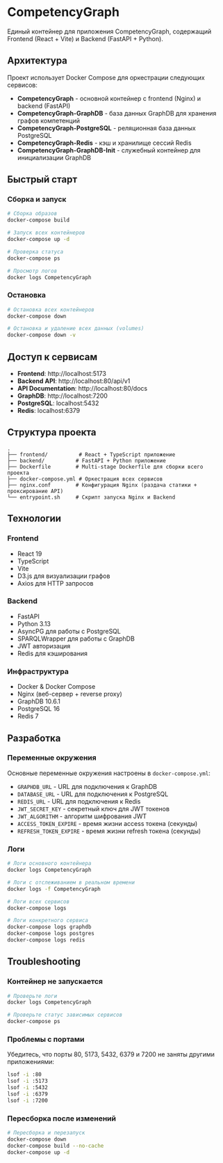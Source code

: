 # CompetencyGraph

Единый контейнер для приложения CompetencyGraph, содержащий Frontend (React + Vite) и Backend (FastAPI + Python).

## Архитектура

Проект использует Docker Compose для оркестрации следующих сервисов:
- **CompetencyGraph** - основной контейнер с frontend (Nginx) и backend (FastAPI)
- **CompetencyGraph-GraphDB** - база данных GraphDB для хранения графов компетенций
- **CompetencyGraph-PostgreSQL** - реляционная база данных PostgreSQL
- **CompetencyGraph-Redis** - кэш и хранилище сессий Redis
- **CompetencyGraph-GraphDB-Init** - служебный контейнер для инициализации GraphDB

## Быстрый старт

### Сборка и запуск

```bash
# Сборка образов
docker-compose build

# Запуск всех контейнеров
docker-compose up -d

# Проверка статуса
docker-compose ps

# Просмотр логов
docker logs CompetencyGraph
```

### Остановка

```bash
# Остановка всех контейнеров
docker-compose down

# Остановка и удаление всех данных (volumes)
docker-compose down -v
```

## Доступ к сервисам

- **Frontend**: http://localhost:5173
- **Backend API**: http://localhost:80/api/v1
- **API Documentation**: http://localhost:80/docs
- **GraphDB**: http://localhost:7200
- **PostgreSQL**: localhost:5432
- **Redis**: localhost:6379

## Структура проекта

```
.
├── frontend/          # React + TypeScript приложение
├── backend/          # FastAPI + Python приложение
├── Dockerfile        # Multi-stage Dockerfile для сборки всего проекта
├── docker-compose.yml # Оркестрация всех сервисов
├── nginx.conf        # Конфигурация Nginx (раздача статики + проксирование API)
└── entrypoint.sh     # Скрипт запуска Nginx и Backend
```

## Технологии

### Frontend
- React 19
- TypeScript
- Vite
- D3.js для визуализации графов
- Axios для HTTP запросов

### Backend
- FastAPI
- Python 3.13
- AsyncPG для работы с PostgreSQL
- SPARQLWrapper для работы с GraphDB
- JWT авторизация
- Redis для кэширования

### Инфраструктура
- Docker & Docker Compose
- Nginx (веб-сервер + reverse proxy)
- GraphDB 10.6.1
- PostgreSQL 16
- Redis 7

## Разработка

### Переменные окружения

Основные переменные окружения настроены в `docker-compose.yml`:
- `GRAPHDB_URL` - URL для подключения к GraphDB
- `DATABASE_URL` - URL для подключения к PostgreSQL
- `REDIS_URL` - URL для подключения к Redis
- `JWT_SECRET_KEY` - секретный ключ для JWT токенов
- `JWT_ALGORITHM` - алгоритм шифрования JWT
- `ACCESS_TOKEN_EXPIRE` - время жизни access токена (секунды)
- `REFRESH_TOKEN_EXPIRE` - время жизни refresh токена (секунды)

### Логи

```bash
# Логи основного контейнера
docker logs CompetencyGraph

# Логи с отслеживанием в реальном времени
docker logs -f CompetencyGraph

# Логи всех сервисов
docker-compose logs

# Логи конкретного сервиса
docker-compose logs graphdb
docker-compose logs postgres
docker-compose logs redis
```

## Troubleshooting

### Контейнер не запускается

```bash
# Проверьте логи
docker logs CompetencyGraph

# Проверьте статус зависимых сервисов
docker-compose ps
```

### Проблемы с портами

Убедитесь, что порты 80, 5173, 5432, 6379 и 7200 не заняты другими приложениями:

```bash
lsof -i :80
lsof -i :5173
lsof -i :5432
lsof -i :6379
lsof -i :7200
```

### Пересборка после изменений

```bash
# Пересборка и перезапуск
docker-compose down
docker-compose build --no-cache
docker-compose up -d
```
